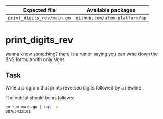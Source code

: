 | Expected file              | Available packages            |
| -------------------------- | ----------------------------- |
| `print_digits_rev/main.go` | `github.com/alem-platform/ap` |

# print_digits_rev

<p data-story-username="a-J-nx">wanna know something?
there is a rumor saying you can write down the BNS formula with only signs</p>

## Task

Write a program that prints reversed digits followed by a newline.

The output should be as follows:

```sh
go run main.go | cat -e
9876543210$
```
